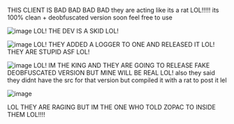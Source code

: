THIS CLIENT IS BAD BAD BAD BAD
they are acting like its a rat LOL!!!!! its 100% clean + deobfuscated version soon 
feel free to use 

![image](https://user-images.githubusercontent.com/73967130/136633879-dcdcd0ce-2db2-4a51-b5dd-fb13145205aa.png) LOL! THE DEV IS A SKID LOL!


![image](https://user-images.githubusercontent.com/73967130/136633863-6d64349b-313e-4d9b-ace7-ad3258e162ce.png) LOL! THEY ADDED A LOGGER TO ONE AND RELEASED IT LOL! THEY ARE STUPID ASF LOL!

![image](https://user-images.githubusercontent.com/73967130/136633845-ff09afbf-00cb-487c-970a-24ce3520a73d.png) LOL! IM THE KING AND THEY ARE GOING TO RELEASE FAKE DEOBFUSCATED VERSION BUT MINE WILL BE REAL LOL! also they said they didnt have the src for that version but compiled it with a rat to post it lel


![image](https://user-images.githubusercontent.com/73967130/136633982-9fa7794b-7db3-44ab-9e0c-9ed19d340bb9.png)

LOL THEY ARE RAGING BUT IM THE ONE WHO TOLD ZOPAC TO INSIDE THEM LOL!!!!
